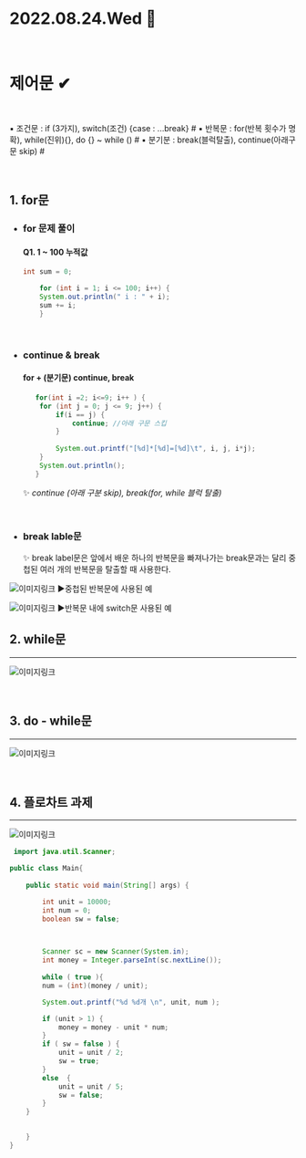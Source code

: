 # 2022.08.24.Wed 📅
<br>

# 제어문 ✔

<br>

▪ 조건문 : if (3가지), switch(조건) {case : ...break}  #
▪ 반복문 : for(반복 횟수가 명확), while(진위){}, do {} ~ while ()  #
▪ 분기분 : break(블럭탈출), continue(아래구문 skip)  #

<br>

## 1. for문
* ### for 문제 풀이
    #### Q1. 1 ~ 100 누적값

	```java
    int sum = 0;
	
	    for (int i = 1; i <= 100; i++) {
		System.out.println(" i : " + i);
		sum += i; 
        }
    ```

<br>

 * ### continue & break
    #### for + (분기문) continue, break

	```java
       for(int i =2; i<=9; i++ ) {
		for (int j = 0; j <= 9; j++) {
			if(i == j) {
				continue; //아래 구문 스킵
			}
			
			System.out.printf("[%d]*[%d]=[%d]\t", i, j, i*j);
		}
		System.out.println();
       }
     ```
   ✨ _continue (아래 구분 skip), break(for, while 블럭 탈출)_

<br>

* ### break lable문
    ✨ break label문은 앞에서 배운 하나의 반복문을 빠져나가는 break문과는 달리 중첩된 여러 개의 반복문을 탈출할 때 사용한다.

![이미지링크](https://dthumb-phinf.pstatic.net/?src=%22http%3A%2F%2Fcafeptthumb3.phinf.naver.net%2F20140523_98%2Fvenus0720_1400848435178wV26N_PNG%2Fbreak_label1.png%3Ftype%3Dw740%22&type=cafe_wa740)
    ▶중첩된 반복문에 사용된 예
    
![이미지링크](https://dthumb-phinf.pstatic.net/?src=%22http%3A%2F%2Fcafeptthumb4.phinf.naver.net%2F20140523_231%2Fvenus0720_1400848564395fc1P2_PNG%2Fbreak_label2.png%3Ftype%3Dw740%22&type=cafe_wa740)
    ▶반복문 내에 switch문 사용된 예


## 2. while문
------------------

![이미지링크](https://dthumb-phinf.pstatic.net/?src=%22http%3A%2F%2Fcafeptthumb2.phinf.naver.net%2F20140516_83%2Fvenus0720_1400242020196dqaBm_PNG%2Fwhile%25B5%25BF%25C0%25DB.png%3Ftype%3Dw740%22&type=cafe_wa740)

<br>

## 3. do - while문
--------------------
![이미지링크](https://dthumb-phinf.pstatic.net/?src=%22http%3A%2F%2Fcafeptthumb1.phinf.naver.net%2F20140516_22%2Fvenus0720_1400244016895cXwq5_PNG%2Fdo_while%25B5%25BF%25C0%25DB.png%3Ftype%3Dw740%22&type=cafe_wa740)

<br>

## 4. 플로차트 과제
---------------------
![이미지링크](https://dthumb-phinf.pstatic.net/?src=%22http%3A%2F%2Fpostfiles14.naver.net%2F20130420_13%2Fjavaking75_1366386553628N8kWb_PNG%2F2013-04-20_004909.png%3Ftype%3Dw2%22&type=cafe_wa740)


```java
 import java.util.Scanner;

public class Main{
 
	public static void main(String[] args) {

        int unit = 10000;
        int num = 0;
        boolean sw = false;

        

        Scanner sc = new Scanner(System.in);
        int money = Integer.parseInt(sc.nextLine());
        
        while ( true ){
        num = (int)(money / unit);

        System.out.printf("%d %d개 \n", unit, num );

        if (unit > 1) {
            money = money - unit * num;
        } 
        if ( sw = false ) {
            unit = unit / 2;
            sw = true;
        } 
        else  {
            unit = unit / 5;
            sw = false;
        }
    }
 

    }
}  
```

